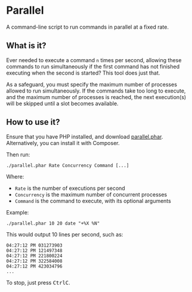 # Parallel

A command-line script to run commands in parallel at a fixed rate.

## What is it?

Ever needed to execute a command `n` times per second, allowing these commands to run simultaneously if the first command
has not finished executing when the second is started? This tool does just that.
 
As a safeguard, you must specify the maximum number of processes allowed to run simultaneously. If the commands take
too long to execute, and the maximum number of processes is reached, the next execution(s) will be skipped until
a slot becomes available.

## How to use it?

Ensure that you have PHP installed, and download [parallel.phar](https://github.com/BenMorel/parallel/blob/master/bin/parallel.phar?raw=true).
Alternatively, you can install it with Composer.

Then run:

    ./parallel.phar Rate Concurrency Command [...]

Where:

- `Rate` is the number of executions per second
- `Concurrency` is the maximum number of concurrent processes
- `Command` is the command to execute, with its optional arguments

Example:

    ./parallel.phar 10 20 date "+%X %N"

This would output 10 lines per second, such as:

    04:27:12 PM 031273903
    04:27:12 PM 121497348
    04:27:12 PM 221800224
    04:27:12 PM 322584008
    04:27:12 PM 423034796
    ...

To stop, just press <kbd>Ctrl</kbd><kbd>C</kbd>.
